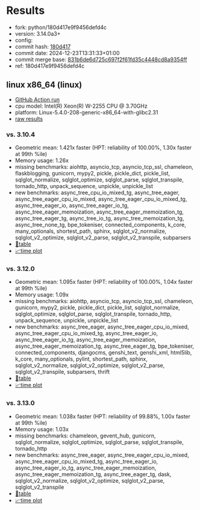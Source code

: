 # Results

- fork: python/180d417e9f9456defd4c
- version: 3.14.0a3+
- config: 
- commit hash: [180d417](https://github.com/python/cpython/commit/180d417)
- commit date: 2024-12-23T13:31:33+01:00
- commit merge base: [831b6de6d725c697f2f61fd35c4448cd8a9354ff](https://github.com/python/cpython/commit/831b6de6d725c697f2f61fd35c4448cd8a9354ff)
- ref: 180d417e9f9456defd4c

## linux x86_64 (linux)

- [GitHub Action run](https://github.com/faster-cpython/benchmarking/actions/runs/14673984631)
- cpu model: Intel(R) Xeon(R) W-2255 CPU @ 3.70GHz
- platform: Linux-5.4.0-208-generic-x86_64-with-glibc2.31
- [raw results](bm-20241223-linux-x86_64-python-180d417e9f9456defd4c-3.14.0a3%2B-180d417.json)

### vs. 3.10.4

- Geometric mean: 1.421x faster (HPT: reliability of 100.00%, 1.30x faster at 99th %ile)
- Memory usage: 1.26x
- missing benchmarks: aiohttp, asyncio_tcp, asyncio_tcp_ssl, chameleon, flaskblogging, gunicorn, mypy2, pickle, pickle_dict, pickle_list, sqlglot_normalize, sqlglot_optimize, sqlglot_parse, sqlglot_transpile, tornado_http, unpack_sequence, unpickle, unpickle_list
- new benchmarks: async_tree_cpu_io_mixed_tg, async_tree_eager, async_tree_eager_cpu_io_mixed, async_tree_eager_cpu_io_mixed_tg, async_tree_eager_io, async_tree_eager_io_tg, async_tree_eager_memoization, async_tree_eager_memoization_tg, async_tree_eager_tg, async_tree_io_tg, async_tree_memoization_tg, async_tree_none_tg, bpe_tokeniser, connected_components, k_core, many_optionals, shortest_path, sphinx, sqlglot_v2_normalize, sqlglot_v2_optimize, sqlglot_v2_parse, sqlglot_v2_transpile, subparsers
- [📄table](bm-20241223-linux-x86_64-python-180d417e9f9456defd4c-3.14.0a3%2B-180d417-vs-3.10.4.md)
- [📈time plot](bm-20241223-linux-x86_64-python-180d417e9f9456defd4c-3.14.0a3%2B-180d417-vs-3.10.4.svg)

### vs. 3.12.0

- Geometric mean: 1.095x faster (HPT: reliability of 100.00%, 1.04x faster at 99th %ile)
- Memory usage: 1.09x
- missing benchmarks: aiohttp, asyncio_tcp, asyncio_tcp_ssl, chameleon, gunicorn, mypy2, pickle, pickle_dict, pickle_list, sqlglot_normalize, sqlglot_optimize, sqlglot_parse, sqlglot_transpile, tornado_http, unpack_sequence, unpickle, unpickle_list
- new benchmarks: async_tree_eager, async_tree_eager_cpu_io_mixed, async_tree_eager_cpu_io_mixed_tg, async_tree_eager_io, async_tree_eager_io_tg, async_tree_eager_memoization, async_tree_eager_memoization_tg, async_tree_eager_tg, bpe_tokeniser, connected_components, djangocms, genshi_text, genshi_xml, html5lib, k_core, many_optionals, pylint, shortest_path, sphinx, sqlglot_v2_normalize, sqlglot_v2_optimize, sqlglot_v2_parse, sqlglot_v2_transpile, subparsers, thrift
- [📄table](bm-20241223-linux-x86_64-python-180d417e9f9456defd4c-3.14.0a3%2B-180d417-vs-3.12.0.md)
- [📈time plot](bm-20241223-linux-x86_64-python-180d417e9f9456defd4c-3.14.0a3%2B-180d417-vs-3.12.0.svg)

### vs. 3.13.0

- Geometric mean: 1.038x faster (HPT: reliability of 99.88%, 1.00x faster at 99th %ile)
- Memory usage: 1.03x
- missing benchmarks: chameleon, gevent_hub, gunicorn, sqlglot_normalize, sqlglot_optimize, sqlglot_parse, sqlglot_transpile, tornado_http
- new benchmarks: async_tree_eager, async_tree_eager_cpu_io_mixed, async_tree_eager_cpu_io_mixed_tg, async_tree_eager_io, async_tree_eager_io_tg, async_tree_eager_memoization, async_tree_eager_memoization_tg, async_tree_eager_tg, dask, sqlglot_v2_normalize, sqlglot_v2_optimize, sqlglot_v2_parse, sqlglot_v2_transpile
- [📄table](bm-20241223-linux-x86_64-python-180d417e9f9456defd4c-3.14.0a3%2B-180d417-vs-3.13.0.md)
- [📈time plot](bm-20241223-linux-x86_64-python-180d417e9f9456defd4c-3.14.0a3%2B-180d417-vs-3.13.0.svg)

